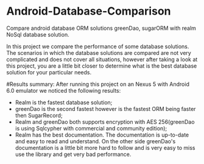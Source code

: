 # Android-Database-Comparison
Compare android database ORM solutions greenDao,  sugarORM with realm NoSql database solution.

In this project we compare the performance of some database solutions. The scenarios in which the database solutions are compared are not very complicated 
and does not cover all situations, however after taking a look at this project, you are a little bit closer to determine what is the best database solution for
your particular needs.

#Results summary:
After running this project on an Nexus 5 with Android 6.0 emulator we noticed the following results:
- Realm is the fastest database solution;
- greenDao is the second fastest however is the fastest ORM being faster then SugarRecord;
- Realm and greenDao both supports encryption with AES 256(greenDao is using Sqlcypher with commercial and community edition);
- Realm has the best documentation. The documentation is up-to-date and easy to read and understand. On the other side greenDao's documentation
is a little bit more hard to follow and is very easy to miss use the library and get very bad performance.
